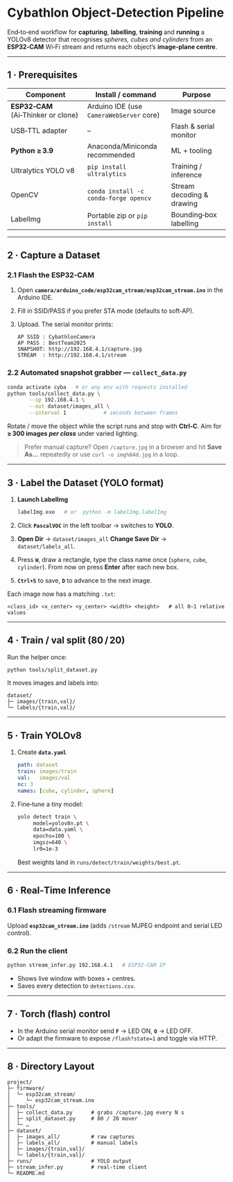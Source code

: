 # Cybathlon Object‑Detection Pipeline

End‑to‑end workflow for **capturing**, **labelling**, **training** and **running** a YOLOv8 detector that recognises *spheres, cubes and cylinders* from an **ESP32‑CAM** Wi‑Fi stream and returns each object’s **image‑plane centre**.

---

## 1 · Prerequisites

| Component                           | Install / command                        | Purpose                   |
| ----------------------------------- | ---------------------------------------- | ------------------------- |
| **ESP32‑CAM** (Ai‑Thinker or clone) | Arduino IDE (use `CameraWebServer` core) | Image source              |
| USB‑TTL adapter                     | –                                        | Flash & serial monitor    |
| **Python ≥ 3.9**                    | Anaconda/Miniconda recommended           | ML + tooling              |
| Ultralytics YOLO v8                 | `pip install ultralytics`                | Training / inference      |
| OpenCV                              | `conda install -c conda-forge opencv`    | Stream decoding & drawing |
| LabelImg                            | Portable zip or `pip install`            | Bounding‑box labelling    |

---

## 2 · Capture a Dataset

### 2.1 Flash the ESP32‑CAM

1. Open **`camera/arduino_code/esp32cam_stream/esp32cam_stream.ino`** in the Arduino IDE.
2. Fill in SSID/PASS if you prefer STA mode (defaults to soft‑AP).
3. Upload. The serial monitor prints:

   ```text
   AP SSID : CybathlonCamera
   AP PASS : BestTeam2025
   SNAPSHOT: http://192.168.4.1/capture.jpg
   STREAM  : http://192.168.4.1/stream
   ```

### 2.2 Automated snapshot grabber — `collect_data.py`

```bash
conda activate cyba   # or any env with requests installed
python tools/collect_data.py \
       --ip 192.168.4.1 \
       --out dataset/images_all \
       --interval 1            # seconds between frames
```

Rotate / move the object while the script runs and stop with **Ctrl‑C**.
Aim for **≥ 300 images *per class*** under varied lighting.

> Prefer manual capture? Open `/capture.jpg` in a browser and hit **Save As…** repeatedly or use `curl -o img%04d.jpg` in a loop.

---

## 3 · Label the Dataset (YOLO format)

1. **Launch LabelImg**

   ```powershell
   labelImg.exe   # or  python -m labelImg.labelImg
   ```
2. Click **`PascalVOC`** in the left toolbar → switches to **YOLO**.
3. **Open Dir** → `dataset/images_all`
   **Change Save Dir** → `dataset/labels_all`.
4. Press **`W`**, draw a rectangle, type the class name once (`sphere`, `cube`, `cylinder`).
   From now on press **Enter** after each new box.
5. **`Ctrl+S`** to save, **`D`** to advance to the next image.

Each image now has a matching `.txt`:

```
<class_id> <x_center> <y_center> <width> <height>   # all 0–1 relative values
```

---

## 4 · Train / val split (80 / 20)

Run the helper once:

```bash
python tools/split_dataset.py
```

It moves images and labels into:

```
dataset/
├─ images/{train,val}/
└─ labels/{train,val}/
```

---

## 5 · Train YOLOv8

1. Create **`data.yaml`**

   ```yaml
   path: dataset
   train: images/train
   val:   images/val
   nc: 3
   names: [cube, cylinder, sphere]
   ```
2. Fine‑tune a tiny model:

   ```bash
   yolo detect train \
        model=yolov8n.pt \
        data=data.yaml \
        epochs=100 \
        imgsz=640 \
        lr0=1e-3
   ```

   Best weights land in `runs/detect/train/weights/best.pt`.

---

## 6 · Real‑Time Inference

### 6.1 Flash streaming firmware

Upload **`esp32cam_stream.ino`** (adds `/stream` MJPEG endpoint and serial LED control).

### 6.2 Run the client

```bash
python stream_infer.py 192.168.4.1   # ESP32‑CAM IP
```

* Shows live window with boxes + centres.
* Saves every detection to `detections.csv`.

---

## 7 · Torch (flash) control

* In the Arduino serial monitor send **`F`** → LED ON, **`O`** → LED OFF.
* Or adapt the firmware to expose `/flash?state=1` and toggle via HTTP.

---

## 8 · Directory Layout

```
project/
├─ firmware/
│  └─ esp32cam_stream/
│     └─ esp32cam_stream.ino
├─ tools/
│  ├─ collect_data.py      # grabs /capture.jpg every N s
│  ├─ split_dataset.py     # 80 / 20 mover
│  └─ …
├─ dataset/
│  ├─ images_all/          # raw captures
│  ├─ labels_all/          # manual labels
│  ├─ images/{train,val}/
│  └─ labels/{train,val}/
├─ runs/                   # YOLO output
├─ stream_infer.py         # real‑time client
└─ README.md
```



